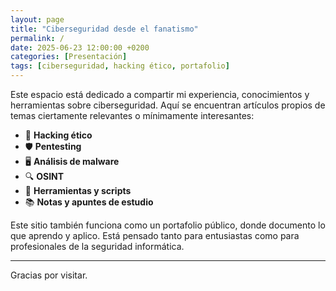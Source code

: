 ```yaml
---
layout: page
title: "Ciberseguridad desde el fanatismo"
permalink: /
date: 2025-06-23 12:00:00 +0200
categories: [Presentación]
tags: [ciberseguridad, hacking ético, portafolio]
---
```


Este espacio está dedicado a compartir mi experiencia, conocimientos y herramientas sobre ciberseguridad. Aquí se encuentran artículos propios de temas ciertamente relevantes o mínimamente interesantes:

- 🔐 **Hacking ético**
- 🛡  **Pentesting**
- 🖥  **Análisis de malware**
- 🔍 **OSINT**
- 🧰 **Herramientas y scripts**
- 📚 **Notas y apuntes de estudio**

Este sitio también funciona como un portafolio público, donde documento lo que aprendo y aplico. Está pensado tanto para entusiastas como para profesionales de la seguridad informática.

---

Gracias por visitar.

